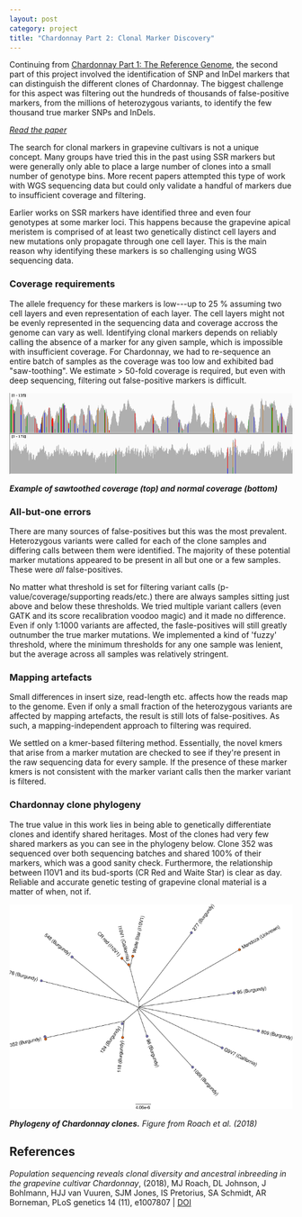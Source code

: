 ```yaml
---
layout: post
category: project
title: "Chardonnay Part 2: Clonal Marker Discovery"
---
```


Continuing from [Chardonnay Part 1: The Reference Genome](/project/2020/05/19/the-chardonnay-reference-genome.html),
the second part of this project involved the identification of SNP and InDel markers that can distinguish the different clones of Chardonnay.
The biggest challenge for this aspect was filtering out the hundreds of thousands of false-positive markers,
from the millions of heterozygous variants, to identify the few thousand true marker SNPs and InDels.

[_Read the paper_](https://doi.org/10.1371/journal.pgen.1007807)

The search for clonal markers in grapevine cultivars is not a unique concept.
Many groups have tried this in the past using SSR markers but were generally only able
to place a large number of clones into a small number of genotype bins.
More recent papers attempted this type of work with WGS sequencing data 
but could only validate a handful of markers due to insufficient coverage and filtering.

Earlier works on SSR markers have identified three and even four genotypes at some marker loci.
This happens because the grapevine apical meristem is comprised of at least two genetically distinct cell layers and
new mutations only propagate through one cell layer.
This is the main reason why identifying these markers is so challenging using WGS sequencing data.

### Coverage requirements

The allele frequency for these markers is low---up
to 25 % assuming two cell layers and even representation of each layer.
The cell layers might not be evenly represented in the sequencing data and coverage accross the genome can vary as well.
Identifying clonal markers depends on reliably calling the absence of a marker for any given sample,
which is impossible with insufficient coverage.
For Chardonnay, we had to re-sequence an entire batch of samples as the coverage was too low and exhibited bad "saw-toothing".
We estimate > 50-fold coverage is required, but even with deep sequencing, filtering out false-positive markers is difficult.

![](/assets/images/sawtoothed_coverage.png)

___Example of sawtoothed coverage (top) and normal coverage (bottom)___

### All-but-one errors

There are many sources of false-positives but this was the most prevalent.
Heterozygous variants were called for each of the clone samples and differing calls between them were identified.
The majority of these potential marker mutations appeared to be present in all but one or a few samples.
These were _all_ false-positives.

No matter what threshold is set for filtering variant calls (p-value/coverage/supporting reads/etc.) there are always samples sitting just above and below these thresholds.
We tried multiple variant callers (even GATK and its score recalibration voodoo magic) and it made no difference.
Even if only 1:1000 variants are affected, the fasle-positives will still greatly outnumber the true marker mutations.
We implemented a kind of 'fuzzy' threshold, where the minimum thresholds for any one sample was lenient,
but the average across all samples was relatively stringent.

### Mapping artefacts

Small differences in insert size, read-length etc. affects how the reads map to the genome.
Even if only a small fraction of the heterozygous variants are affected by mapping artefacts, the result is still lots of false-positives.
As such, a mapping-independent approach to filtering was required.

We settled on a kmer-based filtering method.
Essentially, the novel kmers that arise from a marker mutation are checked to see if they're present in the raw sequencing data for every sample.
If the presence of these marker kmers is not consistent with the marker variant calls then the marker variant is filtered.

### Chardonnay clone phylogeny

The true value in this work lies in being able to genetically differentiate clones and identify shared heritages.
Most of the clones had very few shared markers as you can see in the phylogeny below.
Clone 352 was sequenced over both sequencing batches and shared 100% of their markers, which was a good sanity check.
Furthermore, the relationship between I10V1 and its bud-sports (CR Red and Waite Star) is clear as day.
Reliable and accurate genetic testing of grapevine clonal material is a matter of when, not if.

![](/assets/images/chardonnay-clone-tree.png)

___Phylogeny of Chardonnay clones.__ Figure from Roach et al. (2018)_

## References

_Population sequencing reveals clonal diversity and ancestral inbreeding in the grapevine cultivar Chardonnay_,
(2018),
MJ Roach, DL Johnson, J Bohlmann, HJJ van Vuuren, SJM Jones, IS Pretorius, SA Schmidt, AR Borneman,
PLoS genetics 14 (11), e1007807 |
[DOI](https://doi.org/10.1371/journal.pgen.1007807)

